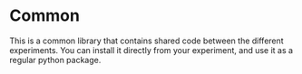 # Common

This is a common library that contains shared code between the different experiments.
You can install it directly from your experiment, and use it as a regular python package.